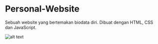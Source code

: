 # Personal-Website
Sebuah website yang bertemakan biodata diri. Dibuat dengan HTML, CSS dan JavaScript.

![alt text](http://url/to/img.png)

